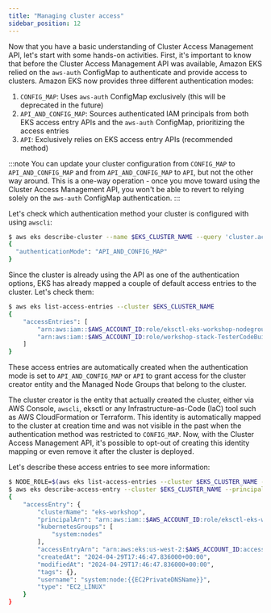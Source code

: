 ```yaml
---
title: "Managing cluster access"
sidebar_position: 12
---
```


Now that you have a basic understanding of Cluster Access Management API, let's start with some hands-on activities. First, it's important to know that before the Cluster Access Management API was available, Amazon EKS relied on the `aws-auth` ConfigMap to authenticate and provide access to clusters. Amazon EKS now provides three different authentication modes:

1. `CONFIG_MAP`: Uses `aws-auth` ConfigMap exclusively (this will be deprecated in the future)
2. `API_AND_CONFIG_MAP`: Sources authenticated IAM principals from both EKS access entry APIs and the `aws-auth` ConfigMap, prioritizing the access entries
3. `API`: Exclusively relies on EKS access entry APIs (recommended method)

:::note
You can update your cluster configuration from `CONFIG_MAP` to `API_AND_CONFIG_MAP` and from `API_AND_CONFIG_MAP` to `API`, but not the other way around. This is a one-way operation - once you move toward using the Cluster Access Management API, you won't be able to revert to relying solely on the `aws-auth` ConfigMap authentication.
:::

Let's check which authentication method your cluster is configured with using `awscli`:

```bash
$ aws eks describe-cluster --name $EKS_CLUSTER_NAME --query 'cluster.accessConfig'
{
  "authenticationMode": "API_AND_CONFIG_MAP"
}
```

Since the cluster is already using the API as one of the authentication options, EKS has already mapped a couple of default access entries to the cluster. Let's check them:

```bash
$ aws eks list-access-entries --cluster $EKS_CLUSTER_NAME
{
    "accessEntries": [
        "arn:aws:iam::$AWS_ACCOUNT_ID:role/eksctl-eks-workshop-nodegroup-defa-NodeInstanceRole-647HpxD4e9mr",
        "arn:aws:iam::$AWS_ACCOUNT_ID:role/workshop-stack-TesterCodeBuildRoleC9232875-RyhCKIXckZri"
    ]
}
```

These access entries are automatically created when the authentication mode is set to `API_AND_CONFIG_MAP` or `API` to grant access for the cluster creator entity and the Managed Node Groups that belong to the cluster.

The cluster creator is the entity that actually created the cluster, either via AWS Console, `awscli`, eksctl or any Infrastructure-as-Code (IaC) tool such as AWS CloudFormation or Terraform. This identity is automatically mapped to the cluster at creation time and was not visible in the past when the authentication method was restricted to `CONFIG_MAP`. Now, with the Cluster Access Management API, it's possible to opt-out of creating this identity mapping or even remove it after the cluster is deployed.

Let's describe these access entries to see more information:

```bash
$ NODE_ROLE=$(aws eks list-access-entries --cluster $EKS_CLUSTER_NAME --output text | awk '/NodeInstanceRole/ {print $2}')
$ aws eks describe-access-entry --cluster $EKS_CLUSTER_NAME --principal-arn $NODE_ROLE
{
    "accessEntry": {
        "clusterName": "eks-workshop",
        "principalArn": "arn:aws:iam::$AWS_ACCOUNT_ID:role/eksctl-eks-workshop-nodegroup-defa-NodeInstanceRole-647HpxD4e9mr",
        "kubernetesGroups": [
            "system:nodes"
        ],
        "accessEntryArn": "arn:aws:eks:us-west-2:$AWS_ACCOUNT_ID:access-entry/eks-workshop/role/$AWS_ACCOUNT_ID/eksctl-eks-workshop-nodegroup-defa-NodeInstanceRole-647HpxD4e9mr/dcc7957b-b333-5c6b-f487-f7538085d799",
        "createdAt": "2024-04-29T17:46:47.836000+00:00",
        "modifiedAt": "2024-04-29T17:46:47.836000+00:00",
        "tags": {},
        "username": "system:node:{{EC2PrivateDNSName}}",
        "type": "EC2_LINUX"
    }
}
```
